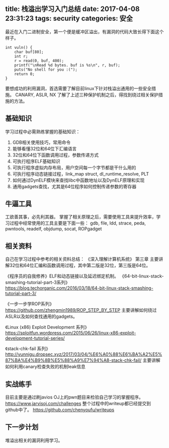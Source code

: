 title: 栈溢出学习入门总结
date: 2017-04-08 23:31:23
tags: security
categories: 安全
---
最近在入门二进制安全，第一个便是缓冲区溢出，有漏洞的代码大致长得下面这个样子。

```
int vuln() {
    char buf[80];
    int r;
    r = read(0, buf, 400);
    printf("\nRead %d bytes. buf is %s\n", r, buf);
    puts("No shell for you :(");
    return 0;
}
```
要想成功的利用漏洞，首选需要了解目前linux下针对栈溢出通用的一些安全措施。
CANARY, ASLR, NX
了解了上述三种保护机制之后，得找到绕过相关保护措施的方法。

## 基础知识

学习过程中必需熟练掌握的基础知识：

1. GDB相关使用技巧，常用命令
2. 能够看懂32位和64位下汇编语言
3. 32位和64位下函数调用过程，参数传递方式
4. 可执行程序ELF基础知识
5. 可执行程序虚拟内存布局，用户空间每一个字节都是干什么用的
6. 可执行程序动态链接过程，link_map struct, dl_runtime_resolve, PLT
7. 如何通过DynELF模块来查找libc中函数地址以及DynELF原理和实现
8. 通用gadgets查找，尤其是64位程序如何控制传递参数的寄存器

## 牛逼工具
工欲善其事，必先利其器。
掌握了相关原理之后，需要使用工具来提升效率，学习过程中经常使用的工具主要是下面一些：
gdb, file, ldd, strace, peda, pwntools, readelf, objdump, socat, ROPgadget

## 相关资料
自己在学习过程中参考的相关资料总结：
《深入理解计算机系统》 第三章 主要讲解32位和64位汇编和函数调用过程，其中第二版是32位，第三版是64位。

《程序员的自我修养》ELF和动态链接以及延迟绑定机制。
《64-bit-linux-stack-smashing-tutorial-part-3系列》
https://blog.techorganic.com/2016/03/18/64-bit-linux-stack-smashing-tutorial-part-3/

《一步一步学ROP系列》
https://github.com/zhengmin1989/ROP_STEP_BY_STEP
主要讲解如何绕过ASLR以及如何查找通用的gadgets。

《Linux (x86) Exploit Development 系列》
https://sploitfun.wordpress.com/2015/06/26/linux-x86-exploit-development-tutorial-series/

《stack-chk-fail 系列》
http://yunnigu.dropsec.xyz/2017/03/04/%E6%A0%88%E6%BA%A2%E5%87%BA%E4%B9%8B%E5%88%A9%E7%94%A8-stack-chk-fail/
主要讲解如何利用canary检查失败的机制leak信息

## 实战练手
目前主要是通过刷javios OJ上的pwn题目来检验自己学习的掌握程序。
https://www.jarvisoj.com/challenges
整个过程中的writeup都已经提交到github中了。
https://github.com/chenyoufu/writeups

## 下一步计划
堆溢出相关的漏洞利用学习。
